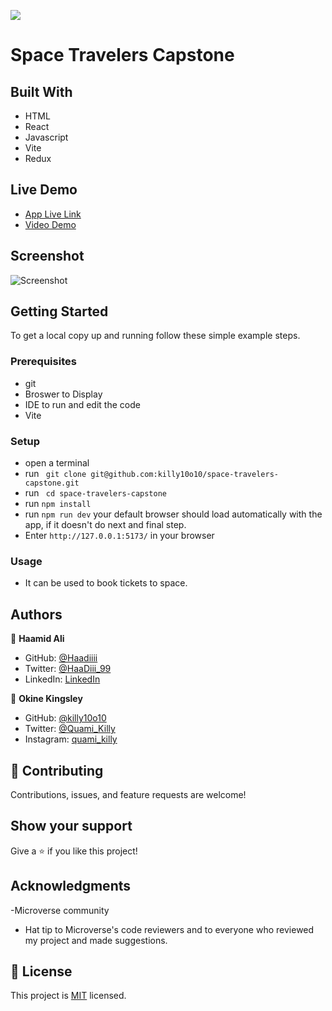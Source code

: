 ![](https://img.shields.io/badge/Microverse-blueviolet)

# Space Travelers Capstone

>  

## Built With

- HTML
- React
- Javascript
- Vite
- Redux

## Live Demo

- [App Live Link]()
- [Video Demo]()

## Screenshot
![Screenshot]()

## Getting Started

To get a local copy up and running follow these simple example steps.

### Prerequisites

- git
- Broswer to Display
- IDE to run and edit the code
- Vite

### Setup

- open a terminal
- run ` git clone git@github.com:killy10o10/space-travelers-capstone.git`
- run ` cd space-travelers-capstone`
- run `npm install`
- run `npm run dev` your default browser should load automatically with the app, if it doesn't do next and final step.
- Enter `http://127.0.0.1:5173/` in your browser

### Usage

- It can be used to book tickets to space.

## Authors

👤 **Haamid Ali**

- GitHub: [@Haadiiii](https://github.com/Haadiiii)
- Twitter: [@HaaDiii_99](https://twitter.com/HaaDiii_99)
- LinkedIn: [LinkedIn](https://www.linkedin.com/in/hamid-ali-01a872213/)

👤 **Okine Kingsley**

- GitHub: [@killy10o10](https://github.com/killy10o10)
- Twitter: [@Quami_Killy](https://twitter.com/Quami_Killy)
- Instagram: [quami_killy](https://www.instagram.com/quami_killy/)

## 🤝 Contributing

Contributions, issues, and feature requests are welcome!

## Show your support

Give a ⭐️ if you like this project!

## Acknowledgments

-Microverse community

- Hat tip to Microverse's code reviewers and to everyone who reviewed my project and made suggestions.

## 📝 License

This project is [MIT](./LICENSE) licensed.

